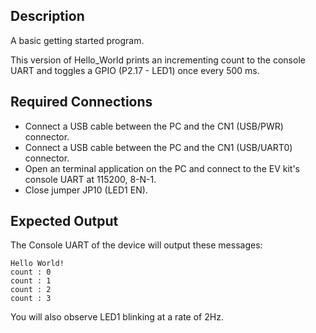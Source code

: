 ## Description

A basic getting started program.

This version of Hello_World prints an incrementing count to the console UART and toggles a GPIO (P2.17 - LED1) once every 500 ms.

## Required Connections

-   Connect a USB cable between the PC and the CN1 (USB/PWR) connector.
-   Connect a USB cable between the PC and the CN1 (USB/UART0) connector.
-   Open an terminal application on the PC and connect to the EV kit's console UART at 115200, 8-N-1.
-   Close jumper JP10 (LED1 EN).

## Expected Output

The Console UART of the device will output these messages:

```
Hello World!
count : 0
count : 1
count : 2
count : 3
```

You will also observe LED1 blinking at a rate of 2Hz.
